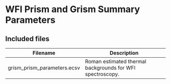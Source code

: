 # WFI Prism and Grism Summary Parameters

## Included files

| Filename| Description|
|---------|------------|
| grism_prism_parameters.ecsv | Roman estimated thermal backgrounds for WFI spectroscopy. |
